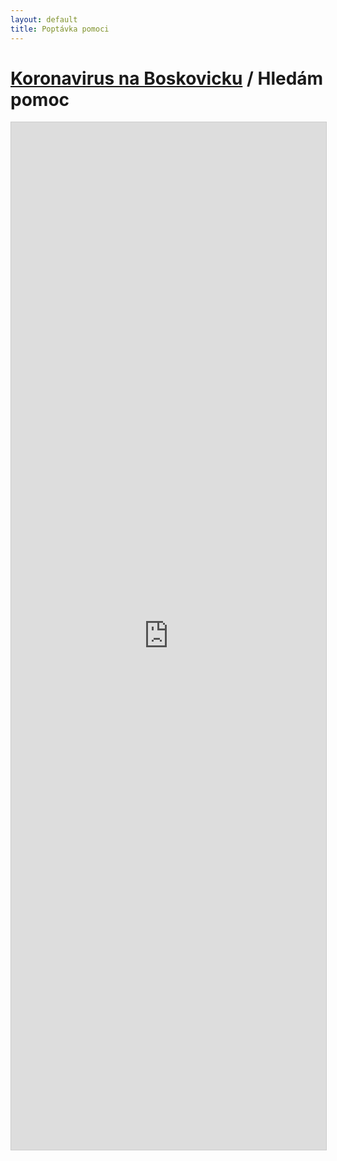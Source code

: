 ```yaml
---
layout: default
title: Poptávka pomoci
---
```


# [Koronavirus na Boskovicku](/) / Hledám pomoc

<script src="https://static.airtable.com/js/embed/embed_snippet_v1.js"></script>
<iframe
    class="airtable-embed airtable-dynamic-height"
    src="https://airtable.com/embed/shrzKwUO3v5xZiZDh?backgroundColor=pink"
    frameborder="0" onmousewheel="" width="100%" height="1644"
    style="background: transparent; border: 1px solid #ccc;">
</iframe>
